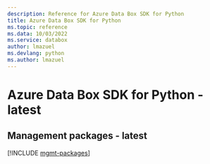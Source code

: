 ```yaml
---
description: Reference for Azure Data Box SDK for Python
title: Azure Data Box SDK for Python
ms.topic: reference
ms.data: 10/03/2022
ms.service: databox
author: lmazuel
ms.devlang: python
ms.author: lmazuel
---
```

# Azure Data Box SDK for Python - latest

## Management packages - latest
[!INCLUDE [mgmt-packages](data-box-mgmt-index.md)]